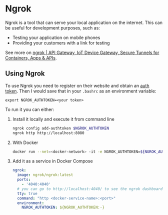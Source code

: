 # Ngrok

Ngrok is a tool that can serve your local application on the internet.
This can be useful for development purposes, such as:

- Testing your application on mobile phones
- Providing your customers with a link for testing

See more on [ngrok | API Gateway, IoT Device Gateway, Secure Tunnels for Containers, Apps & APIs](https://ngrok.com/).

## Using Ngrok

To use Ngrok you need to register on their website and obtain an [auth token](https://dashboard.ngrok.com/get-started/your-authtoken).
Then I would save that in your `.bashrc` as an environment variable:

```shell
export NGROK_AUTHTOKEN=<your token>
```

To run it you can either:

1. Install it locally and execute it from command line

    ```bash
    ngrok config add-authtoken $NGROK_AUTHTOKEN
    ngrok http http://localhost:8080
    ```

2. With Docker

    ```bash
    docker run --net=<docker-network> -it -e NGROK_AUTHTOKEN=${NGROK_AUTHTOKEN} ngrok/ngrok:latest http <docker-service-name>:<port>
    ```

3. Add it as a service in Docker Compose

    ```yaml
    ngrok:
      image: ngrok/ngrok:latest
      ports:
        - '4040:4040'
      # you can go to http://localhost:4040/ to see the ngrok dashboard and the link
      tty: true
      command: "http <docker-service-name>:<port>"
      environment:
        NGROK_AUTHTOKEN: ${NGROK_AUTHTOKEN:-}
    ```
